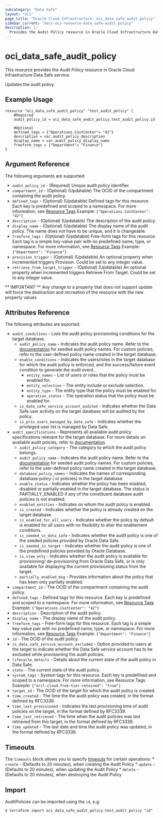 ```yaml
---
subcategory: "Data Safe"
layout: "oci"
page_title: "Oracle Cloud Infrastructure: oci_data_safe_audit_policy"
sidebar_current: "docs-oci-resource-data_safe-audit_policy"
description: |-
  Provides the Audit Policy resource in Oracle Cloud Infrastructure Data Safe service
---
```


# oci_data_safe_audit_policy
This resource provides the Audit Policy resource in Oracle Cloud Infrastructure Data Safe service.

Updates the audit policy.

## Example Usage

```hcl
resource "oci_data_safe_audit_policy" "test_audit_policy" {
	#Required
	audit_policy_id = oci_data_safe_audit_policy.test_audit_policy.id

	#Optional
	defined_tags = {"Operations.CostCenter"= "42"}
	description = var.audit_policy_description
	display_name = var.audit_policy_display_name
	freeform_tags = {"Department"= "Finance"}
}
```

## Argument Reference

The following arguments are supported:

* `audit_policy_id` - (Required) Unique audit policy identifier.
* `compartment_id` - (Optional) (Updatable) The OCID of the compartment containing the audit policy.
* `defined_tags` - (Optional) (Updatable) Defined tags for this resource. Each key is predefined and scoped to a namespace. For more information, see [Resource Tags](https://docs.cloud.oracle.com/iaas/Content/General/Concepts/resourcetags.htm)  Example: `{"Operations.CostCenter": "42"}` 
* `description` - (Optional) (Updatable) The description of the audit policy.
* `display_name` - (Optional) (Updatable) The display name of the audit policy. The name does not have to be unique, and it is changeable.
* `freeform_tags` - (Optional) (Updatable) Free-form tags for this resource. Each tag is a simple key-value pair with no predefined name, type, or namespace. For more information, see [Resource Tags](https://docs.cloud.oracle.com/iaas/Content/General/Concepts/resourcetags.htm)  Example: `{"Department": "Finance"}` 
* `provision_trigger` - (Optional) (Updatable) An optional property when incremented triggers Provision. Could be set to any integer value.
* `retrieve_from_target_trigger` - (Optional) (Updatable) An optional property when incremented triggers Retrieve From Target. Could be set to any integer value.


** IMPORTANT **
Any change to a property that does not support update will force the destruction and recreation of the resource with the new property values

## Attributes Reference

The following attributes are exported:

* `audit_conditions` - Lists the audit policy provisioning conditions for the target database.
	* `audit_policy_name` - Indicates the audit policy name. Refer to the [documentation](https://docs.oracle.com/en/cloud/paas/data-safe/udscs/audit-policies.html#GUID-361A9A9A-7C21-4F5A-8945-9B3A0C472827) for seeded audit policy names. For custom policies, refer to the user-defined policy name created in the target database. 
	* `enable_conditions` - Indicates the users/roles in the target database for which the audit policy is enforced, and the success/failure event condition to generate the audit event..
		* `entity_names` - List of users or roles that the policy must be enabled for.
		* `entity_selection` - The entity include or exclude selection.
		* `entity_type` - The entity type that the policy must be enabled for.
		* `operation_status` - The operation status that the policy must be enabled for.
	* `is_data_safe_service_account_audited` - Indicates whether the Data Safe user activity on the target database will be audited by the policy.
	* `is_priv_users_managed_by_data_safe` - Indicates whether the privileged user list is managed by Data Safe.
* `audit_specifications` - Represents all available audit policy specifications relevant for the target database. For more details on available audit polcies, refer to [documentation](https://docs.oracle.com/en/cloud/paas/data-safe/udscs/audit-policies.html#GUID-361A9A9A-7C21-4F5A-8945-9B3A0C472827). 
	* `audit_policy_category` - The category to which the audit policy belongs.
	* `audit_policy_name` - Indicates the audit policy name. Refer to the [documentation](https://docs.oracle.com/en/cloud/paas/data-safe/udscs/audit-policies.html#GUID-361A9A9A-7C21-4F5A-8945-9B3A0C472827) for seeded audit policy names. For custom policies, refer to the user-defined policy name created in the target database. 
	* `database_policy_names` - Indicates the names of corresponding database policy ( or policies) in the target database.
	* `enable_status` - Indicates whether the policy has been enabled, disabled or partially enabled in the target database. The status is PARTIALLY_ENABLED if any of the constituent database audit policies is not enabled.
	* `enabled_entities` - Indicates on whom the audit policy is enabled.
	* `is_created` - Indicates whether the policy is already created on the target database.
	* `is_enabled_for_all_users` - Indicates whether the policy by default is enabled for all users with no flexibility to alter the enablement conditions.
	* `is_seeded_in_data_safe` - Indicates whether the audit policy is one of the seeded policies provided by Oracle Data Safe.
	* `is_seeded_in_target` - Indicates whether the audit policy is one of the predefined policies provided by Oracle Database.
	* `is_view_only` - Indicates whether the audit policy is available for provisioning/ de-provisioning from Oracle Data Safe, or is only available for displaying the current provisioning status from the target.
	* `partially_enabled_msg` - Provides information about the policy that has been only partially enabled.
* `compartment_id` - The OCID of the compartment containing the audit policy.
* `defined_tags` - Defined tags for this resource. Each key is predefined and scoped to a namespace. For more information, see [Resource Tags](https://docs.cloud.oracle.com/iaas/Content/General/Concepts/resourcetags.htm)  Example: `{"Operations.CostCenter": "42"}` 
* `description` - Description of the audit policy.
* `display_name` - The display name of the audit policy.
* `freeform_tags` - Free-form tags for this resource. Each tag is a simple key-value pair with no predefined name, type, or namespace. For more information, see [Resource Tags](https://docs.cloud.oracle.com/iaas/Content/General/Concepts/resourcetags.htm)  Example: `{"Department": "Finance"}` 
* `id` - The OCID of the audit policy.
* `is_data_safe_service_account_excluded` - Option provided to users at the target to indicate whether the Data Safe service account has to be excluded while provisioning the audit policies.
* `lifecycle_details` - Details about the current state of the audit policy in Data Safe.
* `state` - The current state of the audit policy.
* `system_tags` - System tags for this resource. Each key is predefined and scoped to a namespace. For more information, see Resource Tags. Example: `{"orcl-cloud.free-tier-retained": "true"}` 
* `target_id` - The OCID of the target for which the audit policy is created.
* `time_created` - The time the the audit policy was created, in the format defined by RFC3339.
* `time_last_provisioned` - Indicates the last provisioning time of audit policies on the target, in the format defined by RFC3339.
* `time_last_retrieved` - The time when the audit policies was last retrieved from this target, in the format defined by RFC3339.
* `time_updated` - The last date and time the audit policy was updated, in the format defined by RFC3339.

## Timeouts

The `timeouts` block allows you to specify [timeouts](https://registry.terraform.io/providers/oracle/oci/latest/docs/guides/changing_timeouts) for certain operations:
	* `create` - (Defaults to 20 minutes), when creating the Audit Policy
	* `update` - (Defaults to 20 minutes), when updating the Audit Policy
	* `delete` - (Defaults to 20 minutes), when destroying the Audit Policy


## Import

AuditPolicies can be imported using the `id`, e.g.

```
$ terraform import oci_data_safe_audit_policy.test_audit_policy "id"
```

